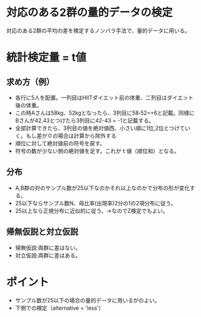 # 対応のある2群の量的データの検定
対応のある2群の平均の差を検定するノンパラ手法で、量的データに用いる。

# 統計検定量 = t値
## 求め方（例）
- 各行に5人を配置。一列目はHIITダイエット前の体重、二列目はダイエット後の体重。
- この時Aさんは58kg、52kgとなったら、3列目に58‐52=+6と記載。同様にBさんが42,43とつけたら3列目に42-43 = -1と記載する。
- 全部計算できたら、3列目の値を絶対値西、小さい順に1位,2位とつけていく。もし差が０の場合は計算から除外する
- 順位に対して絶対値前の符号を戻す。
- 符号の数が少ない側の絶対値を足す。これがｔ値（順位和）となる。

## 分布
- A,B群の対のサンプル数が25以下なのかそれ以上なのかで分布の形が変化する。
- 25以下ならサンプル数N、母比率(出現率)2分の1の2項分布に従う。
- 25以上なら正規分布に近似的に従う。→なのでZ検定でもよい。

## 帰無仮説と対立仮説
- 帰無仮説:両群に差はない。
- 対立仮説:両群に差はある。

# ポイント
- サンプル数が25以下の場合の量的データに用いるがのよい。
- 下側での検定（alternative = 'less'）
